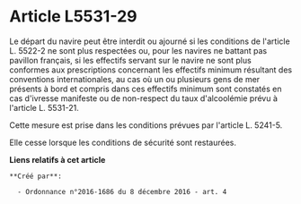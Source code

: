 # Article L5531-29

Le départ du navire peut être interdit ou ajourné si les conditions de l'article L. 5522-2 ne sont plus respectées ou, pour
les navires ne battant pas pavillon français, si les effectifs servant sur le navire ne sont plus conformes aux prescriptions
concernant les effectifs minimum résultant des conventions internationales, au cas où un ou plusieurs gens de mer présents à
bord et compris dans ces effectifs minimum sont constatés en cas d'ivresse manifeste ou de non-respect du taux d'alcoolémie
prévu à l'article L. 5531-21.

Cette mesure est prise dans les conditions prévues par l'article L. 5241-5.

Elle cesse lorsque les conditions de sécurité sont restaurées.

**Liens relatifs à cet article**

	**Créé par**:

	  - Ordonnance n°2016-1686 du 8 décembre 2016 - art. 4
